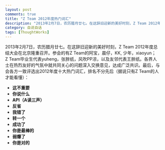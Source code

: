 ```yaml
---
layout: post
comments: true
title: "Z Team 2012年度热门词汇"
description: "2013年2月7日，农历腊月廿七。在这辞旧迎新的美好时刻，Z Team 2012年度总结大会在北京隆重召开。参会的有Z Team的阿宝，晨仔，KK, 少年，xiaoyun； Z Team毕业生代表yuheng，张胖纸，风吹PP凉，以及友邻代表王胖纸。各界人士在热烈友好的气氛中就共同关心的问题深入交换意见，达成广泛共识。最后，与会各方一致评选出2012年度十大热门词汇，排名不分先后（据说只有Z Team的人才能看懂）"
category: 自说自话
tags: [ThoughtWorks]
---
```


2013年2月7日，农历腊月廿七。在这辞旧迎新的美好时刻，Z Team 2012年度总结大会在北京隆重召开。参会的有Z Team的阿宝，晨仔，KK, 少年，xiaoyun； Z Team毕业生代表yuheng，张胖纸，风吹PP凉，以及友邻代表王胖纸。各界人士在热烈友好的气氛中就共同关心的问题深入交换意见，达成广泛共识。最后，与会各方一致评选出2012年度十大热门词汇，排名不分先后（据说只有Z Team的人才能看懂）：

*  __这不重要__
*  __你说什么__
*  __API（A读三声）__
*  __反省__
* __我错了__
* __转一个__
* __成功了__
* __你是最棒的__
* __弱爆了__
* __你是对的__
